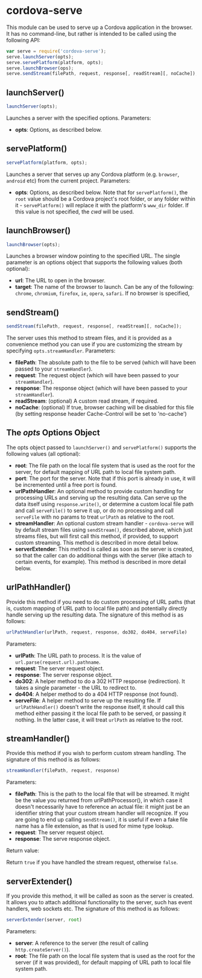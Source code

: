 <!--
#
# Licensed to the Apache Software Foundation (ASF) under one
# or more contributor license agreements.  See the NOTICE file
# distributed with this work for additional information
# regarding copyright ownership.  The ASF licenses this file
# to you under the Apache License, Version 2.0 (the
# "License"); you may not use this file except in compliance
# with the License.  You may obtain a copy of the License at
#
# http://www.apache.org/licenses/LICENSE-2.0
#
# Unless required by applicable law or agreed to in writing,
# software distributed under the License is distributed on an
# "AS IS" BASIS, WITHOUT WARRANTIES OR CONDITIONS OF ANY
#  KIND, either express or implied.  See the License for the
# specific language governing permissions and limitations
# under the License.
#
-->

# cordova-serve
This module can be used to serve up a Cordova application in the browser. It has no command-line, but rather is intended
to be called using the following API:

``` js
var serve = require('cordova-serve');
serve.launchServer(opts);
serve.servePlatform(platform, opts);
serve.launchBrowser(ops);
serve.sendStream(filePath, request, response[, readStream][, noCache]);
```

## launchServer()

``` js
launchServer(opts);
```

Launches a server with the specified options. Parameters:

* **opts**: Options, as described below.

## servePlatform()

``` js
servePlatform(platform, opts);
```

Launches a server that serves up any Cordova platform (e.g. `browser`, `android` etc) from the current project.
Parameters:

* **opts**: Options, as described below. Note that for `servePlatform()`, the `root` value should be a Cordova project's
  root folder, or any folder within it - `servePlatform()` will replace it with the platform's `www_dir` folder. If this
  value is not specified, the *cwd* will be used.

## launchBrowser()

``` js
launchBrowser(opts);
```

Launches a browser window pointing to the specified URL. The single parameter is an options object that supports the
following values (both optional):

* **url**: The URL to open in the browser.
* **target**: The name of the browser to launch. Can be any of the following: `chrome`, `chromium`, `firefox`, `ie`,
  `opera`, `safari`. If no browser is specified, 

## sendStream()

``` js
sendStream(filePath, request, response[, readStream][, noCache]);
```

The server uses this method to stream files, and it is provided as a convenience method you can use if you are
customizing the stream by specifying `opts.streamHandler`. Parameters:

* **filePath**: The absolute path to the file to be served (which will have been passed to your `streamHandler`).
* **request**: The request object (which will have been passed to your `streamHandler`).
* **response**: The response object (which will have been passed to your `streamHandler`).
* **readStream**: (optional) A custom read stream, if required.
* **noCache**: (optional) If true, browser caching will be disabled for this file (by setting response header
  Cache-Control will be set to 'no-cache')

## The *opts* Options Object
The opts object passed to `launchServer()` and `servePlatform()` supports the following values (all optional):

* **root**: The file path on the local file system that is used as the root for the server, for default mapping of URL
  path to local file system path.   
* **port**: The port for the server. Note that if this port is already in use, it will be incremented until a free port
  is found.
* **urlPathHandler**: An optional method to provide custom handling for processing URLs and serving up the resulting data.
  Can serve up the data itself using `response.write()`, or determine a custom local file path and call `serveFile()` to
  serve it up, or do no processing and call `serveFile` with no params to treat `urlPath` as relative to the root.
* **streamHandler**: An optional custom stream handler - `cordova-serve` will by default stream files using
  `sendStream()`, described above, which just streams files, but will first call this method, if provided, to
  support custom streaming. This method is described in more detail below.
* **serverExtender**: This method is called as soon as the server is created, so that the caller can do
  additional things with the server (like attach to certain events, for example). This method is described in more
  detail below.

## urlPathHandler()
Provide this method if you need to do custom processing of URL paths (that is, custom mapping of URL path to local file
path) and potentially directly handle serving up the resulting data. The signature of this method is as follows:

``` js
urlPathHandler(urlPath, request, response, do302, do404, serveFile)
```

Parameters:

* **urlPath**: The URL path to process. It is the value of `url.parse(request.url).pathname`.
* **request**: The server request object.
* **response**: The server response object.
* **do302**: A helper method to do a 302 HTTP response (redirection). It takes a single parameter - the URL to redirect to.
* **do404**: A helper method to do a 404 HTTP response (not found).
* **serveFile**: A helper method to serve up the resulting file. If `urlPathHandler()` doesn't write the response itself,
  it should call this method either passing it the local file path to be served, or passing it nothing. In the latter case,
  it will treat `urlPath` as relative to the root.

## streamHandler()
Provide this method if you wish to perform custom stream handling. The signature of this method is as follows:

``` js
streamHandler(filePath, request, response)
```

Parameters:

* **filePath**: This is the path to the local file that will be streamed. It might be the value you returned from
  urlPathProcessor(), in which case it doesn't necessarily have to reference an actual file: it might just be an
  identifier string that your custom stream handler will recognize. If you are going to end up calling `sendStream()`,
  it is useful if even a fake file name has a file extension, as that is used for mime type lookup.
* **request**: The server request object.
* **response**: The serve response object.

Return value:

Return `true` if you have handled the stream request, otherwise `false`.

## serverExtender()

If you provide this method, it will be called as soon as the server is created. It allows you to attach additional
functionality to the server, such has event handlers, web sockets etc.  The signature of this method is as follows:

``` js
serverExtender(server, root)
```

Parameters:

* **server**: A reference to the server (the result of calling `http.createServer()`).
* **root**: The file path on the local file system that is used as the root for the server (if it was provided), for
  default mapping of URL path to local file system path.

